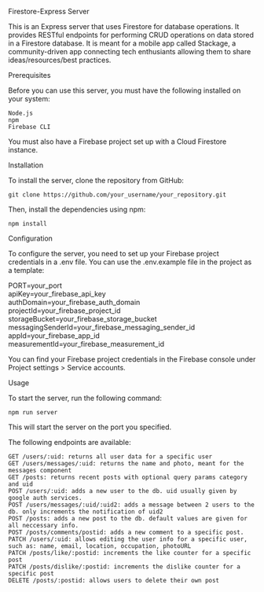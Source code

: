 Firestore-Express Server

This is an Express server that uses Firestore for database operations. It provides RESTful endpoints for performing CRUD operations on data stored in a Firestore database. It is meant for a mobile app called Stackage, a community-driven app connecting tech enthusiants allowing them to share ideas/resources/best practices.


Prerequisites

Before you can use this server, you must have the following installed on your system:

    Node.js
    npm
    Firebase CLI

You must also have a Firebase project set up with a Cloud Firestore instance.


Installation

To install the server, clone the repository from GitHub:

    git clone https://github.com/your_username/your_repository.git

Then, install the dependencies using npm:

    npm install


Configuration

To configure the server, you need to set up your Firebase project credentials in a .env file. You can use the .env.example file in the project as a template:

PORT=your_port  
apiKey=your_firebase_api_key  
authDomain=your_firebase_auth_domain  
projectId=your_firebase_project_id  
storageBucket=your_firebase_storage_bucket  
messagingSenderId=your_firebase_messaging_sender_id  
appId=your_firebase_app_id  
measurementId=your_firebase_measurement_id  

You can find your Firebase project credentials in the Firebase console under Project settings > Service accounts.


Usage

To start the server, run the following command:

    npm run server

This will start the server on the port you specified.

The following endpoints are available:

    GET /users/:uid: returns all user data for a specific user
    GET /users/messages/:uid: returns the name and photo, meant for the messages component
    GET /posts: returns recent posts with optional query params category and uid
    POST /users/:uid: adds a new user to the db. uid usually given by google auth services.
    POST /users/messages/:uid/:uid2: adds a message between 2 users to the db. only increments the notification of uid2
    POST /posts: adds a new post to the db. default values are given for all neccessary info.
    POST /posts/comments/postid: adds a new comment to a specific post.
    PATCH /users/:uid: allows editing the user info for a specific user, such as: name, email, location, occupation, photoURL
    PATCH /posts/like/:postid: increments the like counter for a specific post
    PATCH /posts/dislike/:postid: increments the dislike counter for a specific post
    DELETE /posts/:postid: allows users to delete their own post 
